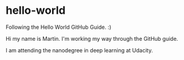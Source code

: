 # hello-world
Following the Hello World GitHub Guide.  :)

Hi my name is Martin. I'm working my way through the GitHub guide.

I am attending the nanodegree in deep learning at Udacity.
